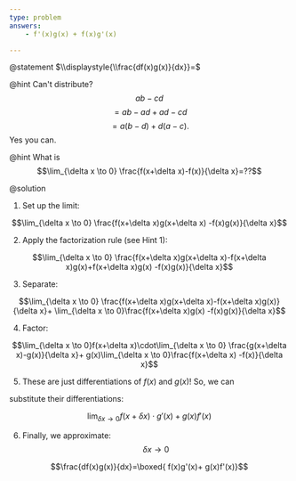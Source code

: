 ```yaml
---
type: problem
answers:
	- f'(x)g(x) + f(x)g'(x)

---
```


@statement
$\\displaystyle{\\frac{df(x)g(x)}{dx}}=$ 

@hint
Can\'t distribute? $$ab-cd$$ $$=ab-ad+ad-cd$$ $$=a(b-d)+d(a-c).$$ Yes you can.

@hint
What is $$\lim_{\delta x \to 0} \frac{f(x+\delta x)-f(x)}{\delta x}=??$$

@solution
1.  Set up the limit:

$$\lim_{\delta x \to 0} \frac{f(x+\delta x)g(x+\delta x) -f(x)g(x)}{\delta x}$$

  

2.  Apply the factorization rule (see Hint 1):

$$\lim_{\delta x \to 0} \frac{f(x+\delta x)g(x+\delta x)-f(x+\delta x)g(x)+f(x+\delta x)g(x) -f(x)g(x)}{\delta x}$$

  

3.  Separate:

$$\lim_{\delta x \to 0} \frac{f(x+\delta x)g(x+\delta x)-f(x+\delta x)g(x)}{\delta x}+ \lim_{\delta x \to 0}\frac{f(x+\delta x)g(x) -f(x)g(x)}{\delta x}$$

  

4.  Factor:

$$\lim_{\delta x \to 0}f(x+\delta x)\cdot\lim_{\delta x \to 0} \frac{g(x+\delta x)-g(x)}{\delta x}+ g(x)\lim_{\delta x \to 0}\frac{f(x+\delta x) -f(x)}{\delta x}$$

  

5.  These are just differentiations of $f(x)$ and $g(x)$! So, we can

substitute their differentiations:

  

$$\lim_{\delta x \to 0}f(x+\delta x)\cdot g'(x)+ g(x)f'(x)$$

  

6.  Finally, we approximate: $$\delta x \rightarrow 0$$

$$\frac{df(x)g(x)}{dx}=\boxed{ f(x)g'(x)+ g(x)f'(x)}$$

<!--stackedit_data:
eyJoaXN0b3J5IjpbLTc4MTA1MTA5N119
-->